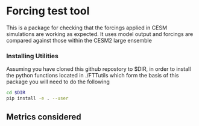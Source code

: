# Forcing test tool 

This is a package for checking that the forcings applied in CESM simulations are working as expected.  It uses model output and forcings are compared against those within the CESM2 large ensemble

### Installing Utilities

Assuming you have cloned this github repostory to $DIR, in order to install the python functions located in ./FTTutils which form the basis of this package you will need to do the following

```bash
cd $DIR
pip install -e . --user
```


## Metrics considered 

